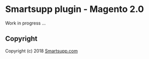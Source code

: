 # Smartsupp plugin - Magento 2.0

Work in progress ...

## Copyright

Copyright (c) 2018 [Smartsupp.com](https://www.smartsupp.com/)